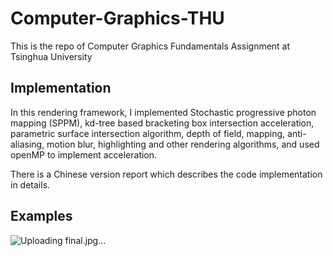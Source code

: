 # Computer-Graphics-THU

This is the repo of Computer Graphics Fundamentals Assignment at Tsinghua University

## Implementation

In this rendering framework, I implemented Stochastic progressive photon mapping (SPPM), kd-tree based bracketing box intersection acceleration, parametric surface intersection algorithm, depth of field, mapping, anti-aliasing, motion blur, highlighting and other rendering algorithms, and used openMP to implement acceleration.

There is a Chinese version report which describes the code implementation in details.

## Examples

![Uploading final.jpg…]()
